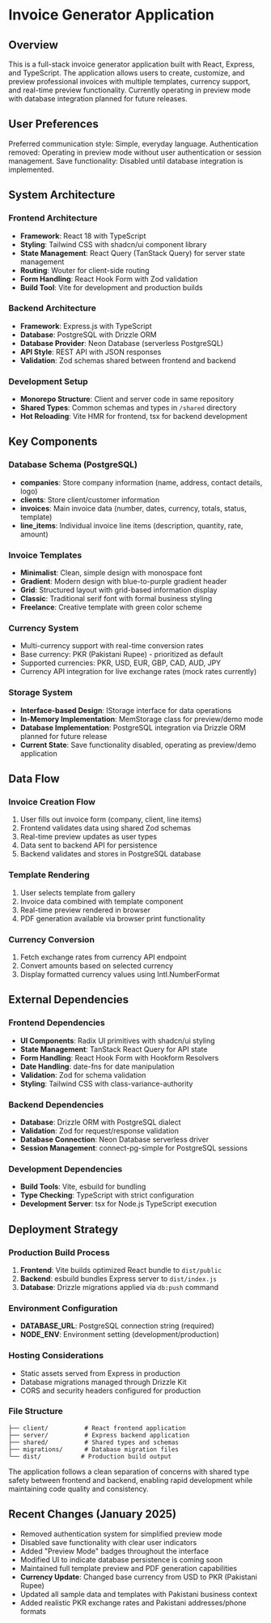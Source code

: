 # Invoice Generator Application

## Overview

This is a full-stack invoice generator application built with React, Express, and TypeScript. The application allows users to create, customize, and preview professional invoices with multiple templates, currency support, and real-time preview functionality. Currently operating in preview mode with database integration planned for future releases.

## User Preferences

Preferred communication style: Simple, everyday language.
Authentication removed: Operating in preview mode without user authentication or session management.
Save functionality: Disabled until database integration is implemented.

## System Architecture

### Frontend Architecture
- **Framework**: React 18 with TypeScript
- **Styling**: Tailwind CSS with shadcn/ui component library
- **State Management**: React Query (TanStack Query) for server state management
- **Routing**: Wouter for client-side routing
- **Form Handling**: React Hook Form with Zod validation
- **Build Tool**: Vite for development and production builds

### Backend Architecture
- **Framework**: Express.js with TypeScript
- **Database**: PostgreSQL with Drizzle ORM
- **Database Provider**: Neon Database (serverless PostgreSQL)
- **API Style**: REST API with JSON responses
- **Validation**: Zod schemas shared between frontend and backend

### Development Setup
- **Monorepo Structure**: Client and server code in same repository
- **Shared Types**: Common schemas and types in `/shared` directory
- **Hot Reloading**: Vite HMR for frontend, tsx for backend development

## Key Components

### Database Schema (PostgreSQL)
- **companies**: Store company information (name, address, contact details, logo)
- **clients**: Store client/customer information
- **invoices**: Main invoice data (number, dates, currency, totals, status, template)
- **line_items**: Individual invoice line items (description, quantity, rate, amount)

### Invoice Templates
- **Minimalist**: Clean, simple design with monospace font
- **Gradient**: Modern design with blue-to-purple gradient header
- **Grid**: Structured layout with grid-based information display
- **Classic**: Traditional serif font with formal business styling
- **Freelance**: Creative template with green color scheme

### Currency System
- Multi-currency support with real-time conversion rates
- Base currency: PKR (Pakistani Rupee) - prioritized as default
- Supported currencies: PKR, USD, EUR, GBP, CAD, AUD, JPY
- Currency API integration for live exchange rates (mock rates currently)

### Storage System
- **Interface-based Design**: IStorage interface for data operations
- **In-Memory Implementation**: MemStorage class for preview/demo mode
- **Database Implementation**: PostgreSQL integration via Drizzle ORM planned for future release
- **Current State**: Save functionality disabled, operating as preview/demo application

## Data Flow

### Invoice Creation Flow
1. User fills out invoice form (company, client, line items)
2. Frontend validates data using shared Zod schemas
3. Real-time preview updates as user types
4. Data sent to backend API for persistence
5. Backend validates and stores in PostgreSQL database

### Template Rendering
1. User selects template from gallery
2. Invoice data combined with template component
3. Real-time preview rendered in browser
4. PDF generation available via browser print functionality

### Currency Conversion
1. Fetch exchange rates from currency API endpoint
2. Convert amounts based on selected currency
3. Display formatted currency values using Intl.NumberFormat

## External Dependencies

### Frontend Dependencies
- **UI Components**: Radix UI primitives with shadcn/ui styling
- **State Management**: TanStack React Query for API state
- **Form Handling**: React Hook Form with Hookform Resolvers
- **Date Handling**: date-fns for date manipulation
- **Validation**: Zod for schema validation
- **Styling**: Tailwind CSS with class-variance-authority

### Backend Dependencies
- **Database**: Drizzle ORM with PostgreSQL dialect
- **Validation**: Zod for request/response validation
- **Database Connection**: Neon Database serverless driver
- **Session Management**: connect-pg-simple for PostgreSQL sessions

### Development Dependencies
- **Build Tools**: Vite, esbuild for bundling
- **Type Checking**: TypeScript with strict configuration
- **Development Server**: tsx for Node.js TypeScript execution

## Deployment Strategy

### Production Build Process
1. **Frontend**: Vite builds optimized React bundle to `dist/public`
2. **Backend**: esbuild bundles Express server to `dist/index.js`
3. **Database**: Drizzle migrations applied via `db:push` command

### Environment Configuration
- **DATABASE_URL**: PostgreSQL connection string (required)
- **NODE_ENV**: Environment setting (development/production)

### Hosting Considerations
- Static assets served from Express in production
- Database migrations managed through Drizzle Kit
- CORS and security headers configured for production

### File Structure
```
├── client/          # React frontend application
├── server/          # Express backend application  
├── shared/          # Shared types and schemas
├── migrations/      # Database migration files
└── dist/           # Production build output
```

The application follows a clean separation of concerns with shared type safety between frontend and backend, enabling rapid development while maintaining code quality and consistency.

## Recent Changes (January 2025)

- Removed authentication system for simplified preview mode
- Disabled save functionality with clear user indicators
- Added "Preview Mode" badges throughout the interface
- Modified UI to indicate database persistence is coming soon
- Maintained full template preview and PDF generation capabilities
- **Currency Update**: Changed base currency from USD to PKR (Pakistani Rupee)
- Updated all sample data and templates with Pakistani business context
- Added realistic PKR exchange rates and Pakistani addresses/phone formats